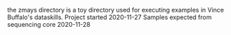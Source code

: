 the zmays directory is a toy directory used for executing examples in Vince Buffalo's dataskills.
Project started 2020-11-27
Samples expected from sequencing core 2020-11-28
